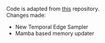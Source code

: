 Code is adapted from <a href=https://github.com/dmlc/dgl/tree/0.9.x/examples/pytorch/tgn>this</a> repository.<br>
Changes made: <br>
<ul>
  <li>New Temporal Edge Sampler</li>
  <li>Mamba based memory updater</li>
</ul>


